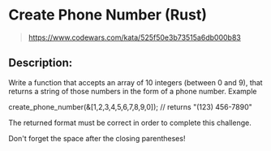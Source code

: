 # Create Phone Number (Rust)

> https://www.codewars.com/kata/525f50e3b73515a6db000b83

## Description:

Write a function that accepts an array of 10 integers (between 0 and 9), that returns a string of those numbers in the form of a phone number.
Example

create_phone_number(&[1,2,3,4,5,6,7,8,9,0]); // returns "(123) 456-7890"

The returned format must be correct in order to complete this challenge.

Don't forget the space after the closing parentheses!
